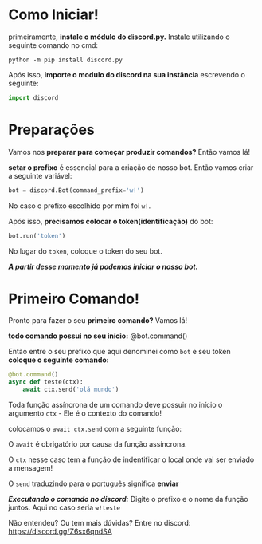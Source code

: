 # Como Iniciar!

primeiramente, **instale o módulo do discord.py.** Instale utilizando o seguinte comando no cmd:

```
python -m pip install discord.py
```

Após isso, **importe o modulo do discord na sua instância** escrevendo o seguinte:

```python
import discord
```

# Preparações

Vamos nos **preparar para começar produzir comandos?** Então vamos lá!


**setar o prefixo** é essencial para a criação de nosso bot.
Então vamos criar a seguinte variável:

```py
bot = discord.Bot(command_prefix='w!')
```

No caso o prefixo escolhido por mim foi `w!`.

Após isso, **precisamos colocar o token(identificação)** do bot:

```python
bot.run('token')
```

No lugar do `token`, coloque o token do seu bot.

***A partir desse momento já podemos iniciar o nosso bot.***

# Primeiro Comando!

Pronto para fazer o seu **primeiro comando?** Vamos lá!

**todo comando possui no seu início:** @bot.command()

Então entre o seu prefixo que aqui denominei como `bot` e seu token **coloque o seguinte comando:**

```python
@bot.command()
async def teste(ctx):
    await ctx.send('olá mundo')
```

Toda função assíncrona de um comando deve possuir no início o argumento `ctx` - Ele é o contexto do comando!

colocamos o `await ctx.send` com a seguinte função:


O `await` é obrigatório por causa da função assíncrona.

O `ctx` nesse caso tem a função de indentificar o local onde vai ser enviado a mensagem!

O `send` traduzindo para o português significa **enviar**


***Executando o comando no discord:***
Digite o prefixo e o nome da função juntos. Aqui no caso seria `w!teste`


Não entendeu? Ou tem mais dúvidas? Entre no discord: https://discord.gg/Z6sx6qndSA


